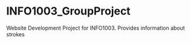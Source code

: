 # INFO1003_GroupProject
Website Development Project for INFO1003. Provides information about strokes
